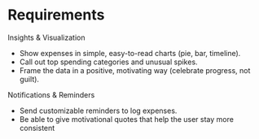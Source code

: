 # Requirements

Insights & Visualization
- Show expenses in simple, easy-to-read charts (pie, bar, timeline).
- Call out top spending categories and unusual spikes.
- Frame the data in a positive, motivating way (celebrate progress, not guilt).

Notifications & Reminders
- Send customizable reminders to log expenses.
- Be able to give motivational quotes that help the user stay more consistent